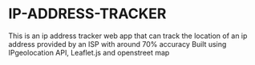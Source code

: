 # IP-ADDRESS-TRACKER
This is an ip address tracker web app that can track the location of an ip address provided by an ISP with around 70% accuracy
Built using IPgeolocation API, Leaflet.js and openstreet map
